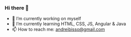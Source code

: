 ### Hi there 👋


- 🔭 I’m currently working on myself
- 🌱 I’m currently learning HTML, CSS, JS, Angular & Java
- 📫 How to reach me: andreibisso@gmail.com


